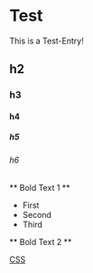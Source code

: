 # Test

This is a Test-Entry!

## h2
### h3
#### h4
##### h5
###### h6

** Bold Text 1 **

* First
* Second
* Third

** Bold Text 2 **

[CSS](/wiki/CSS)
